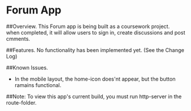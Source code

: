 # Forum App
##Overview.
This Forum app is  being built as a coursework project.  
when completed, it will allow users to sign in, create discussions and post cmments.

##Features.
No functionality has been implemented yet. (See the Change Log)

##Known Issues.
- In the mobile layout, the home-icon does'nt appear, but the button ramains functional.

##Note:
To view this app's current build, you must run http-server in the route-folder.

